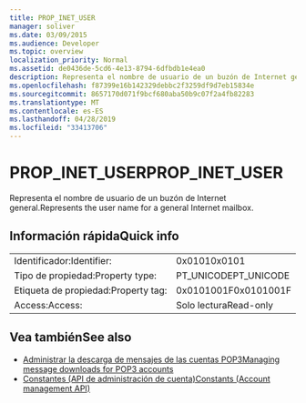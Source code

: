 ```yaml
---
title: PROP_INET_USER
manager: soliver
ms.date: 03/09/2015
ms.audience: Developer
ms.topic: overview
localization_priority: Normal
ms.assetid: de0436de-5cd6-4e13-8794-6dfbdb1e4ea0
description: Representa el nombre de usuario de un buzón de Internet general.
ms.openlocfilehash: f87399e16b142329debbc2f3259df9d7eb15834e
ms.sourcegitcommit: 8657170d071f9bcf680aba50b9c07f2a4fb82283
ms.translationtype: MT
ms.contentlocale: es-ES
ms.lasthandoff: 04/28/2019
ms.locfileid: "33413706"
---
```

# <a name="prop_inet_user"></a><span data-ttu-id="b0eba-103">PROP_INET_USER</span><span class="sxs-lookup"><span data-stu-id="b0eba-103">PROP_INET_USER</span></span>

<span data-ttu-id="b0eba-104">Representa el nombre de usuario de un buzón de Internet general.</span><span class="sxs-lookup"><span data-stu-id="b0eba-104">Represents the user name for a general Internet mailbox.</span></span>
  
## <a name="quick-info"></a><span data-ttu-id="b0eba-105">Información rápida</span><span class="sxs-lookup"><span data-stu-id="b0eba-105">Quick info</span></span>

|||
|:-----|:-----|
|<span data-ttu-id="b0eba-106">Identificador:</span><span class="sxs-lookup"><span data-stu-id="b0eba-106">Identifier:</span></span>  <br/> |<span data-ttu-id="b0eba-107">0x0101</span><span class="sxs-lookup"><span data-stu-id="b0eba-107">0x0101</span></span>  <br/> |
|<span data-ttu-id="b0eba-108">Tipo de propiedad:</span><span class="sxs-lookup"><span data-stu-id="b0eba-108">Property type:</span></span>  <br/> |<span data-ttu-id="b0eba-109">PT_UNICODE</span><span class="sxs-lookup"><span data-stu-id="b0eba-109">PT_UNICODE</span></span>  <br/> |
|<span data-ttu-id="b0eba-110">Etiqueta de propiedad:</span><span class="sxs-lookup"><span data-stu-id="b0eba-110">Property tag:</span></span>  <br/> |<span data-ttu-id="b0eba-111">0x0101001F</span><span class="sxs-lookup"><span data-stu-id="b0eba-111">0x0101001F</span></span>  <br/> |
|<span data-ttu-id="b0eba-112">Access:</span><span class="sxs-lookup"><span data-stu-id="b0eba-112">Access:</span></span>  <br/> |<span data-ttu-id="b0eba-113">Solo lectura</span><span class="sxs-lookup"><span data-stu-id="b0eba-113">Read-only</span></span>  <br/> |
   
## <a name="see-also"></a><span data-ttu-id="b0eba-114">Vea también</span><span class="sxs-lookup"><span data-stu-id="b0eba-114">See also</span></span>

- [<span data-ttu-id="b0eba-115">Administrar la descarga de mensajes de las cuentas POP3</span><span class="sxs-lookup"><span data-stu-id="b0eba-115">Managing message downloads for POP3 accounts</span></span>](managing-message-downloads-for-pop3-accounts.md) 
- [<span data-ttu-id="b0eba-116">Constantes (API de administración de cuenta)</span><span class="sxs-lookup"><span data-stu-id="b0eba-116">Constants (Account management API)</span></span>](constants-account-management-api.md)

